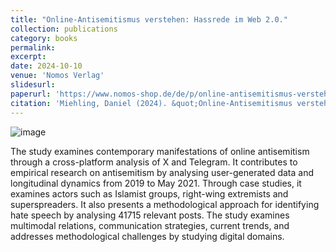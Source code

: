 ```yaml
---
title: "Online-Antisemitismus verstehen: Hassrede im Web 2.0."
collection: publications
category: books
permalink: 
excerpt: 
date: 2024-10-10
venue: 'Nomos Verlag'
slidesurl: 
paperurl: 'https://www.nomos-shop.de/de/p/online-antisemitismus-verstehen-hassrede-im-web-2-0-978-3-7560-2253-3'
citation: 'Miehling, Daniel (2024). &quot;Online-Antisemitismus verstehen: Hassrede im Web 2.0. Eine vergleichende Studie zwischen der Mainstream-Plattform X und Fringe-Communities auf Telegram. Nomos (Interdisziplinäre Antisemitismusforschung, Bd. 16)'
---
```

![image](https://www.nomos-shop.de/media/catalog/product/7/5/75-978-3-7560-2253-3.jpeg?optimize=medium&bg-color=255,255,255&fit=bounds&height=&width=)

The study examines contemporary manifestations of online antisemitism through a cross-platform analysis of X and Telegram. It contributes to empirical research on antisemitism by analysing user-generated data and longitudinal dynamics from 2019 to May 2021. Through case studies, it examines actors such as Islamist groups, right-wing extremists and superspreaders. It also presents a methodological approach for identifying hate speech by analysing 41715 relevant posts. The study examines multimodal relations, communication strategies, current trends, and addresses methodological challenges by studying digital domains.
